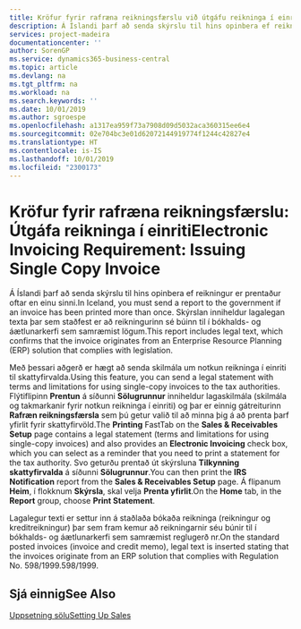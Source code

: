 ```yaml
---
title: Kröfur fyrir rafræna reikningsfærslu við útgáfu reikninga í einriti
description: Á Íslandi þarf að senda skýrslu til hins opinbera ef reikningur er prentaður oftar en einu sinni.
services: project-madeira
documentationcenter: ''
author: SorenGP
ms.service: dynamics365-business-central
ms.topic: article
ms.devlang: na
ms.tgt_pltfrm: na
ms.workload: na
ms.search.keywords: ''
ms.date: 10/01/2019
ms.author: sgroespe
ms.openlocfilehash: a1317ea959f73a7908d09d5032aca360315ee6e4
ms.sourcegitcommit: 02e704bc3e01d62072144919774f1244c42827e4
ms.translationtype: HT
ms.contentlocale: is-IS
ms.lasthandoff: 10/01/2019
ms.locfileid: "2300173"
---
```

# <a name="electronic-invoicing-requirement-issuing-single-copy-invoice"></a><span data-ttu-id="80864-103">Kröfur fyrir rafræna reikningsfærslu: Útgáfa reikninga í einriti</span><span class="sxs-lookup"><span data-stu-id="80864-103">Electronic Invoicing Requirement: Issuing Single Copy Invoice</span></span>
<span data-ttu-id="80864-104">Á Íslandi þarf að senda skýrslu til hins opinbera ef reikningur er prentaður oftar en einu sinni.</span><span class="sxs-lookup"><span data-stu-id="80864-104">In Iceland, you must send a report to the government if an invoice has been printed more than once.</span></span> <span data-ttu-id="80864-105">Skýrslan inniheldur lagalegan texta þar sem staðfest er að reikningurinn sé búinn til í bókhalds- og áætlunarkerfi sem samræmist lögum.</span><span class="sxs-lookup"><span data-stu-id="80864-105">This report includes legal text, which confirms that the invoice originates from an Enterprise Resource Planning (ERP) solution that complies with legislation.</span></span>  

<span data-ttu-id="80864-106">Með þessari aðgerð er hægt að senda skilmála um notkun reikninga í einriti til skattyfirvalda.</span><span class="sxs-lookup"><span data-stu-id="80864-106">Using this feature, you can send a legal statement with terms and limitations for using single-copy invoices to the tax authorities.</span></span> <span data-ttu-id="80864-107">Flýtiflipinn **Prentun** á síðunni **Sölugrunnur** inniheldur lagaskilmála (skilmála og takmarkanir fyrir notkun reikninga í einriti) og þar er einnig gátreiturinn **Rafræn reikningsfærsla** sem þú getur valið til að minna þig á að prenta þarf yfirlit fyrir skattyfirvöld.</span><span class="sxs-lookup"><span data-stu-id="80864-107">The **Printing** FastTab on the **Sales & Receivables Setup** page contains a legal statement (terms and limitations for using single-copy invoices) and also provides an **Electronic Invoicing** check box, which you can select as a reminder that you need to print a statement for the tax authority.</span></span> <span data-ttu-id="80864-108">Svo geturðu prentað út skýrsluna **Tilkynning skattyfirvalda** á síðunni **Sölugrunnur**.</span><span class="sxs-lookup"><span data-stu-id="80864-108">You can then print the **IRS Notification** report from the **Sales & Receivables Setup** page.</span></span> <span data-ttu-id="80864-109">Á flipanum **Heim**, í flokknum **Skýrsla**, skal velja **Prenta yfirlit**.</span><span class="sxs-lookup"><span data-stu-id="80864-109">On the **Home** tab, in the **Report** group, choose **Print Statement**.</span></span>  

<span data-ttu-id="80864-110">Lagalegur texti er settur inn á staðlaða bókaða reikninga (reikningur og kreditreikningur) þar sem fram kemur að reikningarnir séu búnir til í bókhalds- og áætlunarkerfi sem samræmist reglugerð nr.</span><span class="sxs-lookup"><span data-stu-id="80864-110">On the standard posted invoices (invoice and credit memo), legal text is inserted stating that the invoices originate from an ERP solution that complies with Regulation No.</span></span> <span data-ttu-id="80864-111">598/1999.</span><span class="sxs-lookup"><span data-stu-id="80864-111">598/1999.</span></span>  

## <a name="see-also"></a><span data-ttu-id="80864-112">Sjá einnig</span><span class="sxs-lookup"><span data-stu-id="80864-112">See Also</span></span>
[<span data-ttu-id="80864-113">Uppsetning sölu</span><span class="sxs-lookup"><span data-stu-id="80864-113">Setting Up Sales</span></span>](../../sales-setup-sales.md)  
